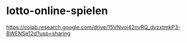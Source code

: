 # lotto-online-spielen
https://colab.research.google.com/drive/15VNvoi42nvRQ_dvzxtmkP3-BWENSe12d?usp=sharing
